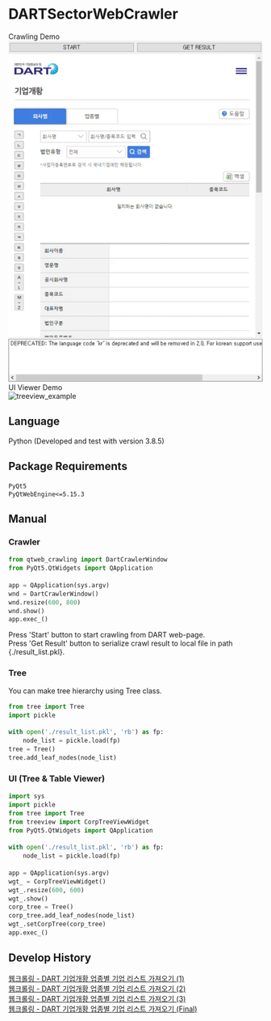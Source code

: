 # DARTSectorWebCrawler
Crawling Demo<br>
![crawl_example](./crawl_example.gif)<br>
UI Viewer Demo<br>
![treeview_example](./treeview_example.gif)<br>

Language
--
Python (Developed and test with version 3.8.5)

Package Requirements
--
```
PyQt5
PyQtWebEngine<=5.15.3
```

Manual
--
### Crawler
```python
from qtweb_crawling import DartCrawlerWindow
from PyQt5.QtWidgets import QApplication

app = QApplication(sys.argv)
wnd = DartCrawlerWindow()
wnd.resize(600, 800)
wnd.show()
app.exec_()
```
Press 'Start' button to start crawling from DART web-page.<br>
Press 'Get Result' button to serialize crawl result to local file in path {./result_list.pkl}.<br>

### Tree 
You can make tree hierarchy using Tree class.<br>
```python
from tree import Tree
import pickle

with open('./result_list.pkl', 'rb') as fp:
    node_list = pickle.load(fp)
tree = Tree()
tree.add_leaf_nodes(node_list)
```

### UI (Tree & Table Viewer)
```python
import sys
import pickle
from tree import Tree
from treeview import CorpTreeViewWidget
from PyQt5.QtWidgets import QApplication

with open('./result_list.pkl', 'rb') as fp:
    node_list = pickle.load(fp)

app = QApplication(sys.argv)
wgt_ = CorpTreeViewWidget()
wgt_.resize(600, 600)
wgt_.show()
corp_tree = Tree()
corp_tree.add_leaf_nodes(node_list)
wgt_.setCorpTree(corp_tree)
app.exec_()
```

Develop History
--
[웹크롤링 - DART 기업개황 업종별 기업 리스트 가져오기 (1)](https://yogyui.tistory.com/entry/%EC%9B%B9%ED%81%AC%EB%A1%A4%EB%A7%81-DART-%EA%B8%B0%EC%97%85%EA%B0%9C%ED%99%A9-%EC%97%85%EC%A2%85%EB%B3%84-%EA%B8%B0%EC%97%85-%EB%A6%AC%EC%8A%A4%ED%8A%B8-%EA%B0%80%EC%A0%B8%EC%98%A4%EA%B8%B0-1) <br>
[웹크롤링 - DART 기업개황 업종별 기업 리스트 가져오기 (2)](https://yogyui.tistory.com/entry/%EC%9B%B9%ED%81%AC%EB%A1%A4%EB%A7%81-DART-%EA%B8%B0%EC%97%85%EA%B0%9C%ED%99%A9-%EC%97%85%EC%A2%85%EB%B3%84-%EA%B8%B0%EC%97%85-%EB%A6%AC%EC%8A%A4%ED%8A%B8-%EA%B0%80%EC%A0%B8%EC%98%A4%EA%B8%B0-2) <br>
[웹크롤링 - DART 기업개황 업종별 기업 리스트 가져오기 (3)](https://yogyui.tistory.com/entry/%EC%9B%B9%ED%81%AC%EB%A1%A4%EB%A7%81-DART-%EA%B8%B0%EC%97%85%EA%B0%9C%ED%99%A9-%EC%97%85%EC%A2%85%EB%B3%84-%EA%B8%B0%EC%97%85-%EB%A6%AC%EC%8A%A4%ED%8A%B8-%EA%B0%80%EC%A0%B8%EC%98%A4%EA%B8%B0-3) <br>
[웹크롤링 - DART 기업개황 업종별 기업 리스트 가져오기 (Final)](https://yogyui.tistory.com/entry/%EC%9B%B9%ED%81%AC%EB%A1%A4%EB%A7%81-DART-%EA%B8%B0%EC%97%85%EA%B0%9C%ED%99%A9-%EC%97%85%EC%A2%85%EB%B3%84-%EA%B8%B0%EC%97%85-%EB%A6%AC%EC%8A%A4%ED%8A%B8-%EA%B0%80%EC%A0%B8%EC%98%A4%EA%B8%B0-Final) <br>